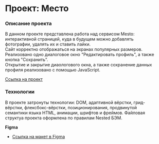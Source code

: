 # Проект: Место

### Описание проекта

В данном проекте представлена работа над сервисом Mesto: интерактивной страницей, куда в будущем можно добавлять фотографии, удалять их и ставить лайки.  
Сайт корректно отображаться на экранах популярных размеров.  
Реализовано одно диалоговое окно "Редактировать профиль", а также кнопка "Сохранить".  
Открытие и закрытие диаологового окна, а также сохранение данных профиля реализовано с помощью JavaScript.  

[Ссылка на проект](https://mues1i.github.io/mesto/)

### Технологии

В проекте затронуты технологии: DOM, адаптивной вёрстки, грид-вёрстки, флексбокс-вёрстки, позиционирования, продвинутой семантики языка HTML, анимации, шрифтов и фреймов. Файловая структуа проекта оформлена по правилам Nested БЭМ.


**Figma**

* [Ссылка на макет в Figma](https://www.figma.com/file/2cn9N9jSkmxD84oJik7xL7/JavaScript.-Sprint-4?node-id=0%3A1)

